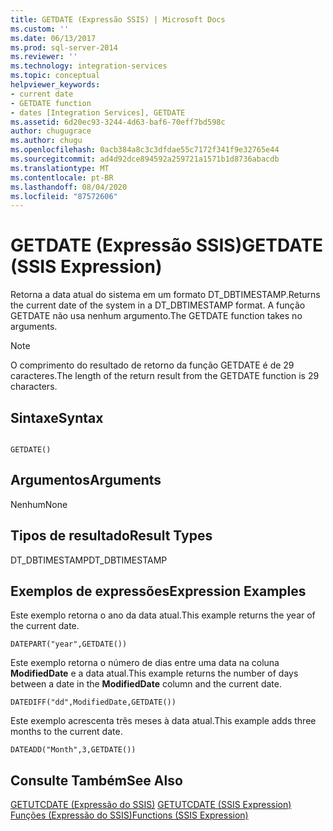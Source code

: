 ```yaml
---
title: GETDATE (Expressão SSIS) | Microsoft Docs
ms.custom: ''
ms.date: 06/13/2017
ms.prod: sql-server-2014
ms.reviewer: ''
ms.technology: integration-services
ms.topic: conceptual
helpviewer_keywords:
- current date
- GETDATE function
- dates [Integration Services], GETDATE
ms.assetid: 6d20ec93-3244-4d63-baf6-70eff7bd598c
author: chugugrace
ms.author: chugu
ms.openlocfilehash: 0acb384a8c3c3dfdae55c7172f341f9e32765e44
ms.sourcegitcommit: ad4d92dce894592a259721a1571b1d8736abacdb
ms.translationtype: MT
ms.contentlocale: pt-BR
ms.lasthandoff: 08/04/2020
ms.locfileid: "87572606"
---
```

# <a name="getdate-ssis-expression"></a><span data-ttu-id="bdfee-102">GETDATE (Expressão SSIS)</span><span class="sxs-lookup"><span data-stu-id="bdfee-102">GETDATE (SSIS Expression)</span></span>
  <span data-ttu-id="bdfee-103">Retorna a data atual do sistema em um formato DT_DBTIMESTAMP.</span><span class="sxs-lookup"><span data-stu-id="bdfee-103">Returns the current date of the system in a DT_DBTIMESTAMP format.</span></span> <span data-ttu-id="bdfee-104">A função GETDATE não usa nenhum argumento.</span><span class="sxs-lookup"><span data-stu-id="bdfee-104">The GETDATE function takes no arguments.</span></span>  
  
> [!NOTE]  
>  <span data-ttu-id="bdfee-105">O comprimento do resultado de retorno da função GETDATE é de 29 caracteres.</span><span class="sxs-lookup"><span data-stu-id="bdfee-105">The length of the return result from the GETDATE function is 29 characters.</span></span>  
  
## <a name="syntax"></a><span data-ttu-id="bdfee-106">Sintaxe</span><span class="sxs-lookup"><span data-stu-id="bdfee-106">Syntax</span></span>  
  
```  
  
GETDATE()  
```  
  
## <a name="arguments"></a><span data-ttu-id="bdfee-107">Argumentos</span><span class="sxs-lookup"><span data-stu-id="bdfee-107">Arguments</span></span>  
 <span data-ttu-id="bdfee-108">Nenhum</span><span class="sxs-lookup"><span data-stu-id="bdfee-108">None</span></span>  
  
## <a name="result-types"></a><span data-ttu-id="bdfee-109">Tipos de resultado</span><span class="sxs-lookup"><span data-stu-id="bdfee-109">Result Types</span></span>  
 <span data-ttu-id="bdfee-110">DT_DBTIMESTAMP</span><span class="sxs-lookup"><span data-stu-id="bdfee-110">DT_DBTIMESTAMP</span></span>  
  
## <a name="expression-examples"></a><span data-ttu-id="bdfee-111">Exemplos de expressões</span><span class="sxs-lookup"><span data-stu-id="bdfee-111">Expression Examples</span></span>  
 <span data-ttu-id="bdfee-112">Este exemplo retorna o ano da data atual.</span><span class="sxs-lookup"><span data-stu-id="bdfee-112">This example returns the year of the current date.</span></span>  
  
```  
DATEPART("year",GETDATE())  
```  
  
 <span data-ttu-id="bdfee-113">Este exemplo retorna o número de dias entre uma data na coluna **ModifiedDate** e a data atual.</span><span class="sxs-lookup"><span data-stu-id="bdfee-113">This example returns the number of days between a date in the **ModifiedDate** column and the current date.</span></span>  
  
```  
DATEDIFF("dd",ModifiedDate,GETDATE())  
```  
  
 <span data-ttu-id="bdfee-114">Este exemplo acrescenta três meses à data atual.</span><span class="sxs-lookup"><span data-stu-id="bdfee-114">This example adds three months to the current date.</span></span>  
  
```  
DATEADD("Month",3,GETDATE())  
```  
  
## <a name="see-also"></a><span data-ttu-id="bdfee-115">Consulte Também</span><span class="sxs-lookup"><span data-stu-id="bdfee-115">See Also</span></span>  
 <span data-ttu-id="bdfee-116">[GETUTCDATE &#40;Expressão do SSIS&#41;](getutcdate-ssis-expression.md) </span><span class="sxs-lookup"><span data-stu-id="bdfee-116">[GETUTCDATE &#40;SSIS Expression&#41;](getutcdate-ssis-expression.md) </span></span>  
 [<span data-ttu-id="bdfee-117">Funções &#40;Expressão do SSIS&#41;</span><span class="sxs-lookup"><span data-stu-id="bdfee-117">Functions &#40;SSIS Expression&#41;</span></span>](functions-ssis-expression.md)  
  
  
